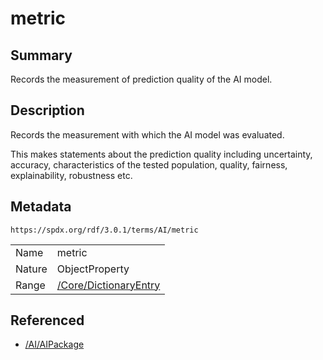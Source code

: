 <!-- Automatically generated by spec-parser v2.5.0 on 2024-08-10T18:46:28.607668+00:00 -->
<!-- SPDX-License-Identifier: Community-Spec-1.0 -->

# metric

## Summary

Records the measurement of prediction quality of the AI model.


## Description

Records the measurement with which the AI model was evaluated.

This makes statements about the prediction quality including uncertainty,
accuracy, characteristics of the tested population, quality, fairness,
explainability, robustness etc.


## Metadata

`https://spdx.org/rdf/3.0.1/terms/AI/metric`


| | |
|---|---|
| Name | metric |
| Nature | ObjectProperty |
| Range | [/Core/DictionaryEntry](../../Core/Classes/DictionaryEntry.md) |




## Referenced

- [/AI/AIPackage](../../AI/Classes/AIPackage.md)

